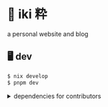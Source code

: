 # 🌸 iki 粋

a personal website and blog

## 🖥️ dev

```sh
$ nix develop
$ pnpm dev
```

<details>
  <summary>dependencies for contributors</summary>
  
  ```sh
  cargo install --locked koji
  corepack use pnpm
  pnpx lefthook install
  ```

</details>
